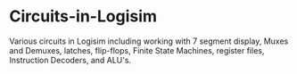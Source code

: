 # Circuits-in-Logisim
Various circuits in Logisim including working with 7 segment display, Muxes and Demuxes, latches, flip-flops, Finite State Machines, register files, Instruction Decoders, and ALU's.
